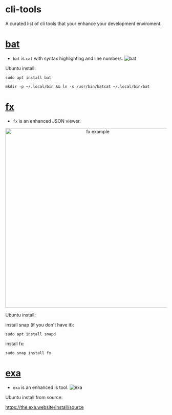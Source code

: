 # cli-tools
A curated list of cli tools that your enhance your development enviroment.

# [bat](https://github.com/sharkdp/bat)
  + `bat` is `cat` with syntax highlighting and line numbers.
  ![bat](https://camo.githubusercontent.com/7b7c397acc5b91b4c4cf7756015185fe3c5f700f70d256a212de51294a0cf673/68747470733a2f2f696d6775722e636f6d2f724773646e44652e706e67)
  
  Ubuntu install:
  ```
  sudo apt install bat
  
  mkdir -p ~/.local/bin && ln -s /usr/bin/batcat ~/.local/bin/bat
  ```
  
# [fx](https://github.com/antonmedv/fx)
  + `fx` is an enhanced JSON viewer.
  <p align="center"><img src="https://medv.io/assets/fx.gif" width="562" alt="fx example"></p>
  
  Ubuntu install:
  
  install snap (if you don't have it):
  ```
  sudo apt install snapd
  ```
  
  install fx:
  ```
  sudo snap install fx
  ```
  
 
# [exa](https://github.com/ogham/exa)
  + `exa` is an enhanced ls tool.
  ![exa](https://github.com/ogham/exa/blob/master/screenshots.png)
  
  Ubuntu install from source:
  
  https://the.exa.website/install/source
